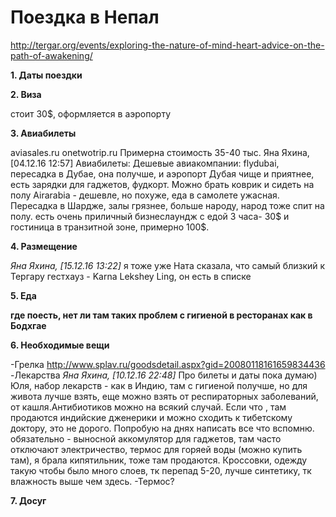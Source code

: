 # Поездка в Непал 


http://tergar.org/events/exploring-the-nature-of-mind-heart-advice-on-the-path-of-awakening/


<b> 1. Даты поездки </b>


<b>2. Виза </b>

стоит 30$, оформляется в аэропорту

<b> 3. Авиабилеты </b>

aviasales.ru
onetwotrip.ru
Примерна стоимость 35-40 тыс. 
Яна Яхина, [04.12.16 12:57]
Авиабилеты:
Дешевые авиакомпании:
flydubai,  пересадка в Дубае, она получше, и аэропорт Дубая чище и приятнее, есть зарядки для гаджетов, фудкорт. Можно брать коврик и сидеть на полу
Airarabia - дешевле, но похуже, еда в самолете ужасная. Пересадка в Шардже, залы грязнее, больше народу, народ тоже спит на полу. 
есть очень приличный бизнеслаундж с едой 3 часа- 30$ и гостиница в транзитной зоне, примерно 100$.


<b> 4. Размещение</b>

<i>Яна Яхина, [15.12.16 13:22]</i>
я тоже уже
Ната сказала, что самый близкий к Тергару гестхауз - Karna Lekshey Ling, он есть в списке



<b>5. Еда

где поесть, нет ли там таких проблем с гигиеной в ресторанах как в Бодхгае</b>

<b>6. Необходимые вещи</b>

-Грелка
http://www.splav.ru/goodsdetail.aspx?gid=20080118161659834436
-Лекарства
<i>Яна Яхина, [10.12.16 22:48]</i>
Про билеты и даты пока думаю)
Юля, набор лекарств - как в Индию, там с гигиеной получше, но для живота лучше взять, еще можно взять от респираторных заболеваний, от кашля.Антибиотиков можно на всякий случай.
Если что , там продаются индийские дженерики и можно сходить к тибетскому доктору, это не дорого.
Попробую на днях написать все что вспомню.
обязательно - выносной аккомулятор для гаджетов, там часто отключают электричество, термос для горяей воды (можно купить там), я брала кипятильник, тоже там продаются. 
Кроссовки, одежду такую чтобы было много слоев, тк перепад 5-20, лучше синтетику, тк влажность выше чем здесь.
-Термос?


<b>7. Досуг</b>



